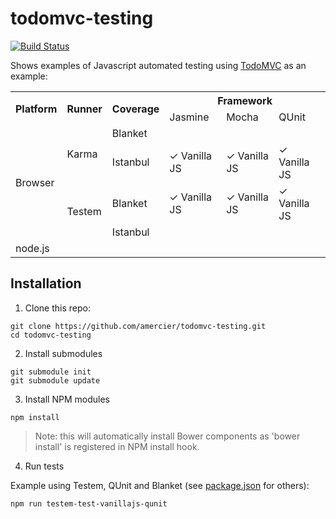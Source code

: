 todomvc-testing
===============

[![Build Status](http://img.shields.io/travis/amercier/todomvc-testing/master.svg?style=flat-square)](https://travis-ci.org/amercier/todomvc-testing)

Shows examples of Javascript automated testing using [TodoMVC](http://todomvc.com/) as an example:

<table>
  <tr>
    <th rowspan="2">Platform</th>
    <th rowspan="2">Runner</th>
    <th rowspan="2">Coverage</th>
    <th colspan="3">Framework</th>
  </tr>
  <tr>
    <td>Jasmine</td>
    <td>Mocha</td>
    <td>QUnit</td>
  </tr>
  <tr>
    <td rowspan="4">Browser</td>
    <td rowspan="2">Karma</td>
    <td>Blanket</td>
    <td></td>
    <td></td>
    <td></td>
  </tr>
  <tr>
    <td>Istanbul</td>
    <td>
      ✓ Vanilla JS  
    </td>
    <td>
      ✓ Vanilla JS  
    </td>
    <td>
      ✓ Vanilla JS  
    </td>
  </tr>
  <tr>
    <td rowspan="2">Testem</td>
    <td>Blanket</td>
    <td>
      ✓ Vanilla JS  
    </td>
    <td>
      ✓ Vanilla JS  
    </td>
    <td>
      ✓ Vanilla JS  
    </td>
  </tr>
  <tr>
    <td>Istanbul</td>
    <td></td>
    <td></td>
    <td></td>
  </tr>
  <tr>
    <td>node.js</td>
    <td colspan="5"></td>
  </tr>
</table>


Installation
------------

1. Clone this repo:

  ```
  git clone https://github.com/amercier/todomvc-testing.git
  cd todomvc-testing
  ```

2. Install submodules

  ```
  git submodule init
  git submodule update
  ```

3. Install NPM modules

  ```
  npm install
  ```

  > Note: this will automatically install Bower components as 'bower install' is
  > registered in NPM install hook.

4. Run tests

  Example using Testem, QUnit and Blanket (see [package.json](package.json) for others):

  ```
  npm run testem-test-vanillajs-qunit
  ```
